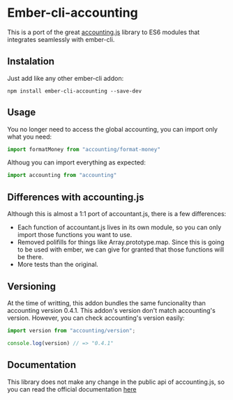 # Ember-cli-accounting

This is a port of the great [accounting.js](https://github.com/openexchangerates/accounting.js) library to
ES6 modules that integrates seamlessly with ember-cli.

## Instalation

Just add like any other ember-cli addon:

`npm install ember-cli-accounting --save-dev`

## Usage

You no longer need to access the global accounting, you can import only what you need:

```js
import formatMoney from "accounting/format-money"
```

Althoug you can import everything as expected:

```js
import accounting from "accounting"
```

## Differences with accounting.js

Although this is almost a 1:1 port of accountant.js, there is a few differences:

* Each function of accountant.js lives in its own module, so you can only import those functions you want to use.
* Removed polifills for things like Array.prototype.map. Since this is going to be used with ember, we can
give for granted that those functions will be there.
* More tests than the original.

## Versioning

At the time of writting, this addon bundles the same funcionality than accounting version 0.4.1.
This addon's version don't match accounting's version. However, you can check accounting's version easily:

```js
import version from "accounting/version";

console.log(version) // => "0.4.1"
```

## Documentation

This library does not make any change in the public api of accounting.js, so you can read the official
documentation [here](http://openexchangerates.github.io/accounting.js/)
